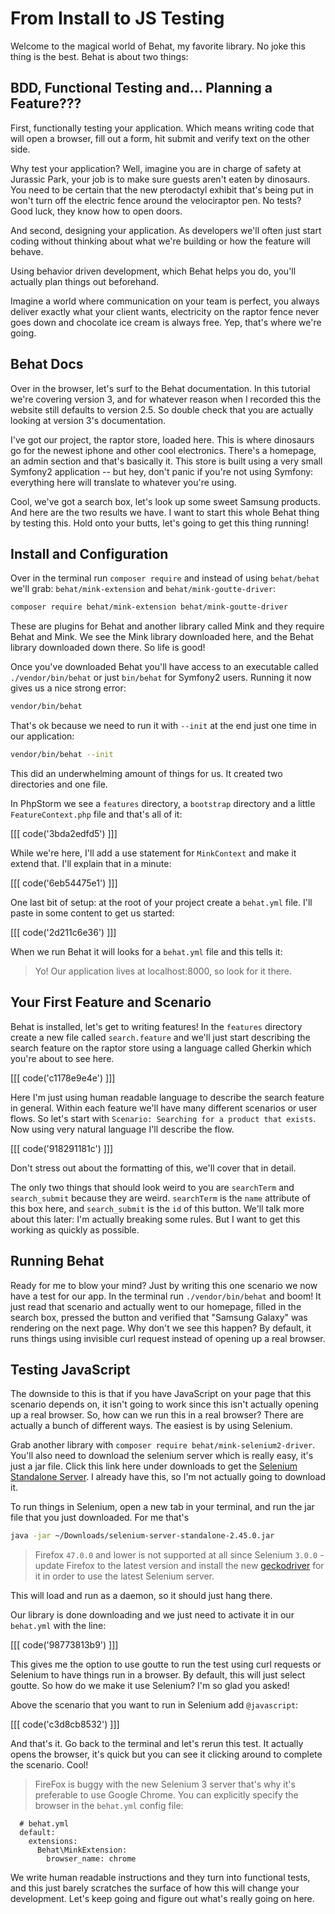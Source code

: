 # From Install to JS Testing

Welcome to the magical world of Behat, my favorite library. No joke 
this thing is the best. Behat is about two things:

## BDD, Functional Testing and... Planning a Feature???

First, functionally testing your application. Which means writing code that will
open a browser, fill out a form, hit submit and verify text on the other side.

Why test your application? Well, imagine you are in charge of safety at Jurassic
Park, your job is to make sure guests aren't eaten by dinosaurs. You need to be 
certain that the new pterodactyl exhibit that's being put in won't turn off the
electric fence around the velociraptor pen. No tests? Good luck, they know how to
open doors. 

And second, designing your application. As developers we'll often just start coding
without thinking about what we're building or how the feature will behave.

Using behavior driven development, which Behat helps you do, you'll actually plan things
out beforehand. 

Imagine a world where communication on your team is perfect, you always deliver exactly
what your client wants, electricity on the raptor fence never goes down and chocolate
ice cream is always free. Yep, that's where we're going. 

## Behat Docs

Over in the browser, let's surf to the Behat documentation. In this tutorial we're covering
version 3, and for whatever reason when I recorded this the website still defaults to version 
2.5. So double check that you are actually looking at version 3's documentation. 

I've got our project, the raptor store, loaded here. This is where dinosaurs go for the
newest iphone and other cool electronics. There's a homepage, an admin section and that's
basically it. This store is built using a very small Symfony2 application -- but hey,
don't panic if you're not using Symfony: everything here will translate to whatever
you're using.

Cool, we've got a search box, let's look up some sweet Samsung products. And here
are the two results we have. I want to start this whole Behat thing by testing this. 
Hold onto your butts, let's going to get this thing running! 

## Install and Configuration

Over in the terminal run `composer require` and instead of using `behat/behat` we'll grab:
`behat/mink-extension` and `behat/mink-goutte-driver`:

```bash
composer require behat/mink-extension behat/mink-goutte-driver
```

These are plugins for Behat and another library called Mink and they require Behat and
Mink. We see the Mink library downloaded here,  and the Behat library downloaded
down there. So life is good! 

Once you've downloaded Behat you'll have access to an executable called `./vendor/bin/behat`
or just `bin/behat` for Symfony2 users. Running it now gives us a nice strong error:

```bash
vendor/bin/behat
```

That's ok because we need to run it with `--init` at the end just one time in
our application:

```bash
vendor/bin/behat --init
```

This did an underwhelming amount of things for us. It created two directories and one file. 

In PhpStorm we see a `features` directory, a `bootstrap` directory and a little `FeatureContext.php`
file and that's all of it:

[[[ code('3bda2edfd5') ]]]

While we're here, I'll add a use statement for `MinkContext` and make it extend that.
I'll explain that in a minute:

[[[ code('6eb54475e1') ]]]

One last bit of setup: at the root of your project create a `behat.yml` file. I'll paste in some
content to get us started:

[[[ code('2d211c6e36') ]]]

When we run Behat it will looks for a `behat.yml` file and this tells it:

> Yo! Our application lives at localhost:8000, so look for it there.

## Your First Feature and Scenario

Behat is installed, let's get to writing features! In the `features` directory create a new file
called `search.feature` and we'll just start describing the search feature on the raptor store
using a language called Gherkin which you're about to see here. 

[[[ code('c1178e9e4e') ]]]

Here I'm just using human readable language to describe the search feature in general. Within
each feature we'll have many different scenarios or user flows. So let's start with 
`Scenario: Searching for a product that exists`. Now using very natural language I'll describe
the flow. 

[[[ code('918291181c') ]]]

Don't stress out about the formatting of this, we'll cover that in detail. 

The only two things that should look weird to you are `searchTerm` and `search_submit` because
they are weird. `searchTerm` is the `name` attribute of this box here, and `search_submit` is the
`id` of this button. We'll talk more about this later: I'm actually breaking some rules. But
I want to get this working as quickly as possible. 

## Running Behat

Ready for me to blow your mind? Just by writing this one scenario we now have a test for our app.
In the terminal run `./vendor/bin/behat` and boom! It just read that scenario and actually went
to our homepage, filled in the search box, pressed the button and verified that "Samsung Galaxy"
was rendering on the next page. Why don't we see this happen? By default, it runs things using
invisible curl request instead of opening up a real browser. 

## Testing JavaScript

The downside to this is that if you have JavaScript on your page that this scenario depends on, it
isn't going to work since this isn't actually opening up a real browser. So, how can we run
this in a real browser? There are actually a bunch of different ways. The easiest is by
using Selenium. 

Grab another library with `composer require behat/mink-selenium2-driver`. You'll also need to download
the selenium server which is really easy, it's just a jar file. Click this link here under downloads 
to get the [Selenium Standalone Server](http://www.seleniumhq.org/download/). I already have
this, so I'm not actually going to download it.

To run things in Selenium, open a new tab in your terminal, and run the jar file that you just downloaded.
For me that's

```bash
java -jar ~/Downloads/selenium-server-standalone-2.45.0.jar
```

> Firefox `47.0.0` and lower is not supported at all since Selenium `3.0.0` - update Firefox
> to the latest version and install the new [geckodriver][geckodriver] for it in order to use
> the latest Selenium server.

This will load and run as a daemon, so it should just hang there. 

Our library is done downloading and we just need to activate it in our `behat.yml` with the line:

[[[ code('98773813b9') ]]]

This gives me the option to use goutte to run the test using curl requests or Selenium to have things
run in a browser. By default, this will just select goutte. So how do we make it use Selenium? I'm so
glad you asked! 

Above the scenario that you want to run in Selenium add `@javascript`:

[[[ code('c3d8cb8532') ]]]

And that's it. Go back to the terminal and let's rerun this test. It actually opens the browser,
it's quick but you can see it clicking around to complete the scenario. Cool!

> FireFox is buggy with the new Selenium 3 server that's why it's preferable to use Google Chrome.
> You can explicitly specify the browser in the `behat.yml` config file:
> 
      # behat.yml
      default:
        extensions:
          Behat\MinkExtension:
            browser_name: chrome

We write human readable instructions and they turn into functional tests, and this just barely
scratches the surface of how this will change your development. Let's keep going and figure out
what's really going on here.


[geckodriver]: https://github.com/mozilla/geckodriver
